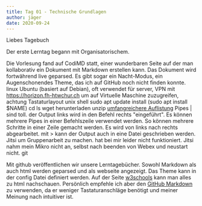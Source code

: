 ```yaml
---
title: Tag 01 - Technische Grundlagen
author: jäger
date: 2020-09-24
---
```


Liebes Tagebuch

Der erste Lerntag begann mit Organisatorischem. 

Die Vorlesung fand auf CodiMD statt, einer wunderbaren Seite auf der man kollaborativ ein Dokument mit Markdown erstellen kann. Das Dokument wird fortwährend live geparsed. Es gibt sogar ein Nacht-Modus, ein Augenschonendes Theme, das ich auf GitHub noch nicht finden konnte.
linux
  Ubuntu (basiert auf Debian), oft verwendet für server, 
    VPN mit https://horizon.fh-htwchur.ch um auf Virtuelle Maschine zuzugreifen, achtung Tastaturlayout
unix shell
  sudo
  apt
  update
  install (sudo apt install $NAME)
  cd
  ls
  wget herunterladen
  unzip
  [umfangreichere Auflistung](https://oit.ua.edu/wp-content/uploads/2016/10/Linux_bash_cheat_sheet.pdf)
  Pipes | sind toll. der Output links wird in den Befehl rechts "eingeführt". Es können mehrere Pipes in einer Befehlszeile verwendet werden. So können mehrere Schritte in einer Zeile gemacht werden. Es wird von links nach rechts abgearbeitet.
  mit > kann der Output auch in eine Datei geschrieben werden.
Jitsi um Gruppenarbeit zu machen. hat bei mir leider nicht funktioniert. Jitsi nahm mein Mikro nicht an, selbst nach beenden von Webex und neustart nicht. 
git

Mit github veröffentlichen wir unsere Lerntagebücher. Sowohl Markdown als auch html werden geparsed und als webseite angezeigt. Das Theme kann in der config Datei definiert werden.
Auf der Seite [w3schools](https://www.w3schools.com/) kann man alles zu html nachschauen. Persönlich empfehle ich aber den [GitHub Markdown](https://guides.github.com/features/mastering-markdown/) zu verwenden, da er weniger Tastaturanschläge benötigt und meiner Meinung nach intuitiver ist.
